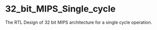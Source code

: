 # 32_bit_MIPS_Single_cycle
The RTL Design of 32 bit MIPS architecture for a single cycle operation.
